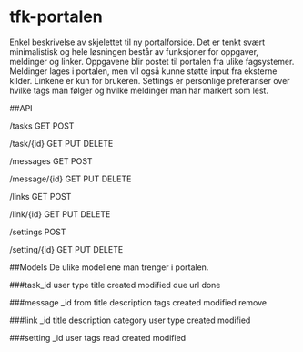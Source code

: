 # tfk-portalen

Enkel beskrivelse av skjelettet til ny portalforside.
Det er tenkt svært minimalistisk og hele løsningen består av funksjoner for oppgaver, meldinger og linker.
Oppgavene blir postet til portalen fra ulike fagsystemer.
Meldinger lages i portalen, men vil også kunne støtte input fra eksterne kilder.
Linkene er kun for brukeren.
Settings er personlige preferanser over hvilke tags man følger og hvilke meldinger man har markert som lest.

##API

/tasks
GET
POST

/task/{id}
GET
PUT
DELETE

/messages
GET
POST

/message/{id}
GET
PUT
DELETE

/links
GET
POST

/link/{id}
GET
PUT
DELETE

/settings
POST

/setting/{id}
GET
PUT
DELETE

##Models
De ulike modellene man trenger i portalen.

###task_id
user
type
title
created
modified
due
url
done

###message
_id
from
title
description
tags
created
modified
remove

###link
_id
title
description
category
user
type
created
modified

###setting
_id
user
tags
read
created
modified
